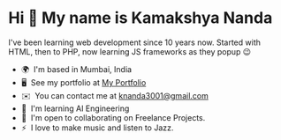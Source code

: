 Hi 👋 My name is Kamakshya Nanda
================================

I've been learning web development since 10 years now. Started with HTML, then to PHP, now learning JS frameworks as they popup 😉

*   🌍  I'm based in Mumbai, India
*   🖥️  See my portfolio at [My Portfolio](http://kamakshya.xyz)
*   ✉️  You can contact me at [knanda3001@gmail.com](mailto:knanda3001@gmail.com)
*   🧠  I'm learning AI Engineering
*   🤝  I'm open to collaborating on Freelance Projects.
*   ⚡  I love to make music and listen to Jazz.

                    
